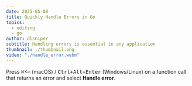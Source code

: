 ```yaml
---
date: 2025-05-08
title: Quickly Handle Errors in Go
topics:
  - editing
  - go
author: dlsniper
subtitle: Handling errors is essential in any application
thumbnail: ./thumbnail.png
video: "./handle_error.webm"
---
```


Press <kbd>⌘⌥⏎</kbd> (macOS) / <kbd>Ctrl+Alt+Enter</kbd> (Windows/Linux) on a function call that returns an error and select **Handle error**.

